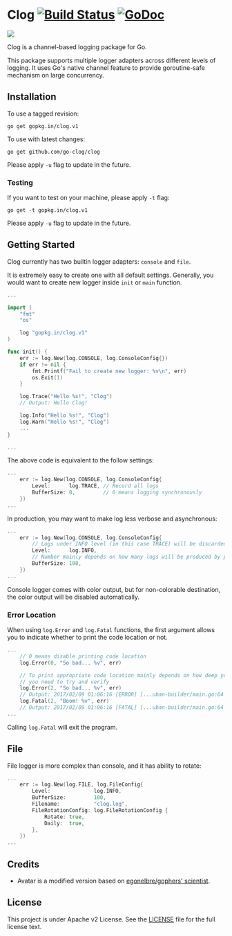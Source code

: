 # Clog [![Build Status](https://travis-ci.org/go-clog/clog.svg?branch=master)](https://travis-ci.org/go-clog/clog) [![GoDoc](https://godoc.org/gopkg.in/clog.v1?status.svg)](https://godoc.org/gopkg.in/clog.v1)

![](https://avatars1.githubusercontent.com/u/25576866?v=3&s=200)

Clog is a channel-based logging package for Go.

This package supports multiple logger adapters across different levels of logging. It uses Go's native channel feature to provide goroutine-safe mechanism on large concurrency.

## Installation

To use a tagged revision:

	go get gopkg.in/clog.v1

To use with latest changes:

	go get github.com/go-clog/clog
    
Please apply `-u` flag to update in the future.

### Testing

If you want to test on your machine, please apply `-t` flag:

	go get -t gopkg.in/clog.v1

Please apply `-u` flag to update in the future.

## Getting Started

Clog currently has two builtin logger adapters: `console` and `file`. 

It is extremely easy to create one with all default settings. Generally, you would want to create new logger inside `init` or `main` function.

```go
...

import (
	"fmt"
	"os"

	log "gopkg.in/clog.v1"
)

func init() {
	err := log.New(log.CONSOLE, log.ConsoleConfig{})
	if err != nil {
		fmt.Printf("Fail to create new logger: %v\n", err)
		os.Exit(1)
	}

	log.Trace("Hello %s!", "Clog")
	// Output: Hello Clog!

	log.Info("Hello %s!", "Clog")
	log.Warn("Hello %s!", "Clog")
	...
}

...
```

The above code is equivalent to the follow settings:

```go
...
	err := log.New(log.CONSOLE, log.ConsoleConfig{
		Level:      log.TRACE, // Record all logs
		BufferSize: 0,         // 0 means logging synchronously
	})
...
```

In production, you may want to make log less verbose and asynchronous:

```go
...
	err := log.New(log.CONSOLE, log.ConsoleConfig{
		// Logs under INFO level (in this case TRACE) will be discarded
		Level:      log.INFO, 
		// Number mainly depends on how many logs will be produced by program, 100 is good enough
		BufferSize: 100,      
	})
...
```

Console logger comes with color output, but for non-colorable destination, the color output will be disabled automatically.

### Error Location

When using `log.Error` and `log.Fatal` functions, the first argument allows you to indicate whether to print the code location or not. 

```go
...
	// 0 means disable printing code location
	log.Error(0, "So bad... %v", err)

	// To print appropriate code location mainly depends on how deep your call stack is, 
	// you need to try and verify
	log.Error(2, "So bad... %v", err)
	// Output: 2017/02/09 01:06:16 [ERROR] [...uban-builder/main.go:64 main()] ...
	log.Fatal(2, "Boom! %v", err)
	// Output: 2017/02/09 01:06:16 [FATAL] [...uban-builder/main.go:64 main()] ...
...
```

Calling `log.Fatal` will exit the program.

## File

File logger is more complex than console, and it has ability to rotate:

```go
...
	err := log.New(log.FILE, log.FileConfig{
		Level:              log.INFO, 
		BufferSize:         100,  
		Filename:           "clog.log",  
		FileRotationConfig: log.FileRotationConfig {
			Rotate: true,
			Daily:  true,
		},
	})
...
```

## Credits

- Avatar is a modified version based on [egonelbre/gophers' scientist](https://github.com/egonelbre/gophers/blob/master/vector/science/scientist.svg).

## License

This project is under Apache v2 License. See the [LICENSE](LICENSE) file for the full license text.